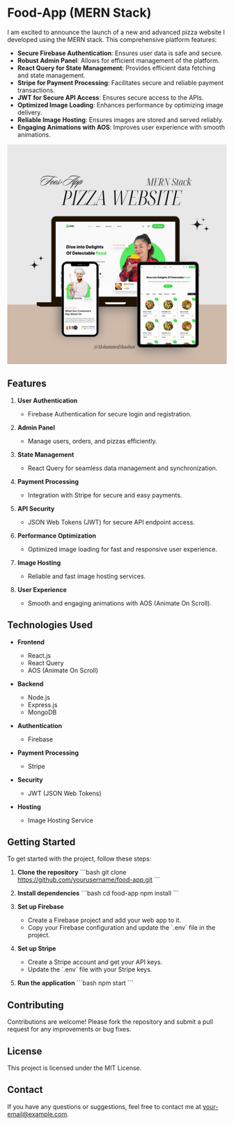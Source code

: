 
# Food-App (MERN Stack)

I am excited to announce the launch of a new and advanced pizza website I developed using the MERN stack. This comprehensive platform features:

- **Secure Firebase Authentication**: Ensures user data is safe and secure.
- **Robust Admin Panel**: Allows for efficient management of the platform.
- **React Query for State Management**: Provides efficient data fetching and state management.
- **Stripe for Payment Processing**: Facilitates secure and reliable payment transactions.
- **JWT for Secure API Access**: Ensures secure access to the APIs.
- **Optimized Image Loading**: Enhances performance by optimizing image delivery.
- **Reliable Image Hosting**: Ensures images are stored and served reliably.
- **Engaging Animations with AOS**: Improves user experience with smooth animations.

![mockup](/public/images/Beige%20Brown%20Aesthetic%20Save%20The%20Date%20Editable%20Mockup%20Instagram%20Post.png)

## Features

1. **User Authentication**
   - Firebase Authentication for secure login and registration.

2. **Admin Panel**
   - Manage users, orders, and pizzas efficiently.

3. **State Management**
   - React Query for seamless data management and synchronization.

4. **Payment Processing**
   - Integration with Stripe for secure and easy payments.

5. **API Security**
   - JSON Web Tokens (JWT) for secure API endpoint access.

6. **Performance Optimization**
   - Optimized image loading for fast and responsive user experience.

7. **Image Hosting**
   - Reliable and fast image hosting services.

8. **User Experience**
   - Smooth and engaging animations with AOS (Animate On Scroll).

## Technologies Used

- **Frontend**
  - React.js
  - React Query
  - AOS (Animate On Scroll)

- **Backend**
  - Node.js
  - Express.js
  - MongoDB

- **Authentication**
  - Firebase

- **Payment Processing**
  - Stripe

- **Security**
  - JWT (JSON Web Tokens)

- **Hosting**
  - Image Hosting Service

## Getting Started

To get started with the project, follow these steps:

1. **Clone the repository**
   \`\`\`bash
   git clone https://github.com/yourusername/food-app.git
   \`\`\`

2. **Install dependencies**
   \`\`\`bash
   cd food-app
   npm install
   \`\`\`

3. **Set up Firebase**
   - Create a Firebase project and add your web app to it.
   - Copy your Firebase configuration and update the \`.env\` file in the project.

4. **Set up Stripe**
   - Create a Stripe account and get your API keys.
   - Update the \`.env\` file with your Stripe keys.

5. **Run the application**
   \`\`\`bash
   npm start
   \`\`\`

## Contributing

Contributions are welcome! Please fork the repository and submit a pull request for any improvements or bug fixes.

## License

This project is licensed under the MIT License.

## Contact

If you have any questions or suggestions, feel free to contact me at [your-email@example.com](mailto:your-email@example.com).
